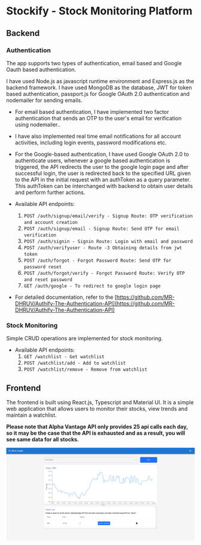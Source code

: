 # Stockify - Stock Monitoring Platform

## Backend
### Authentication
The app supports two types of authentication, email based and Google Oauth based authentication. 

I have used Node.js as javascript runtime environment and Express.js as the backend framework. I have used MongoDB as the database, JWT for token based authentication, passport.js for Google OAuth 2.0 authentication and nodemailer for sending emails.

- For email based authentication, I have implemented two factor authentication that sends an OTP to the user's email for verification using nodemailer..
- I have also implemented real time email notifications for all account activities, including login events, password modifications etc.
- For the Google-based authentication, I have used Google OAuth 2.0 to authenticate users, whenever a google based authentication is triggered, the API redirects the user to the google login page and after successful login, the user is redirected back to the specified URL given to the API in the initial request with an authToken as a query parameter. This authToken can be interchanged with backend to obtain user details and perform further actions.

- Available API endpoints:
    1. ``` POST /auth/signup/email/verify - Signup Route: OTP verification and account creation ```
    2. ``` POST /auth/signup/email - Signup Route: Send OTP for email verification ```
    3. ``` POST /auth/signin - Signin Route: Login with email and password ```
    4. ``` POST /auth/verifyuser - Route -3 Obtaining details from jwt token ```
    5. ``` POST /auth/forgot - Forgot Password Route: Send OTP for password reset ```
    6. ``` POST /auth/forgot/verify - Forgot Password Route: Verify OTP and reset password ```
    6. ``` GET /auth/google - To redirect to google login page ```

- For detailed documentation, refer to the [https://github.com/MR-DHRUV/Authify-The-Authentication-API](https://github.com/MR-DHRUV/Authify-The-Authentication-API)


### Stock Monitoring
Simple CRUD operations are implemented for stock monitoring. 

- Available API endpoints:
    1. ``` GET /watchlist - Get watchlist ```
    2. ``` POST /watchlist/add - Add to watchlist ```
    3. ``` POST /watchlist/remove - Remove from watchlist ```

## Frontend
The frontend is built using React.js, Typescript and Material UI. It is a simple web application that allows users to monitor their stocks, view trends and maintain a watchlist.

<strong>
Please note that Alpha Vantage API only provides 25 api calls each day, so it may be the case that the API is exhausted and as a result,  you will see same data for all stocks.
</strong>

![alt text](image.png)
